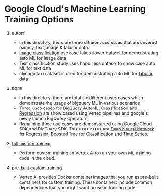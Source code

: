 # Google Cloud's Machine Learning Training Options

1. automl
    - In this directory, there are three different use cases that are covered namely, text, image & tabular data.
    - [Image classification](https://github.com/mlops-research-best-practices/gcp_vertex_training_options/tree/main/automl/automl_image_classification) use case takes flower dataset for demonstrating auto ML for image data
    - [Text classification](https://github.com/mlops-research-best-practices/gcp_vertex_training_options/tree/main/automl/automl_text) study uses happiness dataset to show case auto ML for text data 
    - chicago taxi dataset is used for demonstrating auto ML for [tabular](https://github.com/mlops-research-best-practices/gcp_vertex_training_options/tree/main/automl/automl_tabular) data

2. bqml
    - In this directory, there are total six different uses cases which demonstrate the usage of bigquery ML in various scenarios.
    - Three uses cases for BigQuery [AutoML](https://github.com/mlops-research-best-practices/gcp_vertex_training_options/tree/main/bqml/bq_kfp_automl), [Classification](https://github.com/mlops-research-best-practices/gcp_vertex_training_options/tree/main/bqml/bq_kfp_classification) and [Regression](https://github.com/mlops-research-best-practices/gcp_vertex_training_options/tree/main/bqml/bq_kfp_regression) are show cased using Vertex pipelines and google's newly launch BigQuery Operators.
    - Remaining three use cases are demonstarted using Google Cloud SDK and BigQuery SDK. This uses cases are [Deep Neural Network](https://github.com/mlops-research-best-practices/gcp_vertex_training_options/tree/main/bqml/bq_regression_dnn) for Regression, [Boosted Tree](https://github.com/mlops-research-best-practices/gcp_vertex_training_options/tree/main/bqml/bq_xgboost) for Classification and [Time Series](https://github.com/mlops-research-best-practices/gcp_vertex_training_options/tree/main/bqml/bq_timeseries).

3. [full custom training](https://github.com/mlops-research-best-practices/gcp_vertex_training_options/tree/main/full_custom_training)
    - Perform custom training on Vertex AI to run your own ML training code in the cloud.

4. [pre-built custom training](https://github.com/mlops-research-best-practices/gcp_vertex_training_options/tree/main/pre_build_custom_training)
    - Vertex AI provides Docker container images that you run as pre-built containers for custom training. These containers include common dependencies that you might want to use in training code.